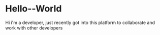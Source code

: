 # Hello--World
Hi
i'm a developer, just recently got into this platform to collaborate and work with other developers
